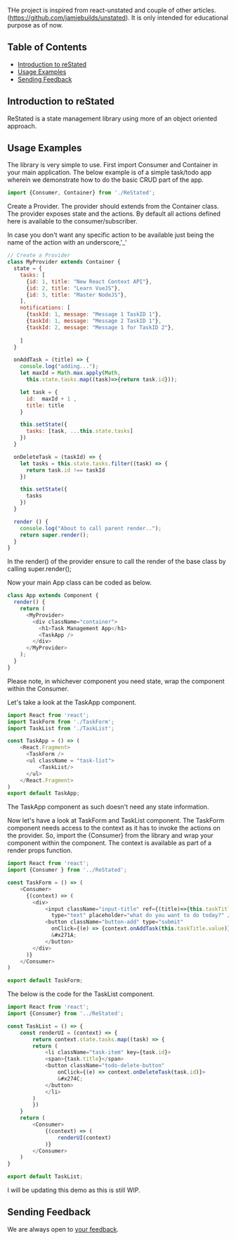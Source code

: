 THe project is inspired from react-unstated and couple of other articles.(https://github.com/jamiebuilds/unstated).  It is only intended for educational purpose as of now.

## Table of Contents

- [Introduction to reStated](#intro-to-restated)
- [Usage Examples](#usage-examples)
- [Sending Feedback](#sending-feedback)

## Introduction to reStated

ReStated is a state management library using more of an object oriented approach.

## Usage Examples

The library is very simple to use.  First import Consumer and Container
in your main application.  The below example is of a simple task/todo
app wherein we demonstrate how to do the basic CRUD part of the app.

```js
import {Consumer, Container} from './ReStated';
```

Create a Provider.  The provider should extends from the Container class.
The provider exposes state and the actions.  By default all actions defined
here is available to the consumer/subscriber.

In case you don't want any specific action to be available just being the
name of the action with an underscore,'_'
```js
// Create a Provider
class MyProvider extends Container {
  state = {
    tasks: [
      {id: 1, title: "New React Context API"},
      {id: 2, title: "Learn VueJS"},
      {id: 3, title: "Master NodeJS"},
    ],
    notifications: [
      {taskId: 1, message: "Message 1 TaskID 1"},
      {taskId: 1, message: "Message 2 TaskID 1"},
      {taskId: 2, message: "Message 1 for TaskID 2"},
      
    ]
  }

  onAddTask = (title) => {
    console.log("adding...");
    let maxId = Math.max.apply(Math,
      this.state.tasks.map((task)=>{return task.id}));

    let task = {
      id:  maxId + 1 ,
      title: title
    }

    this.setState({
      tasks: [task, ...this.state.tasks]
    })
  }

  onDeleteTask = (taskId) => {
    let tasks = this.state.tasks.filter((task) => {
      return task.id !== taskId
    })

    this.setState({
      tasks
    })
  }

  render () {
    console.log("About to call parent render..");
    return super.render();
  }
}

```

In the render() of the provider ensure to call the render of the base class
by calling super.render();

Now your main App class can be coded as below.

```js
class App extends Component {
  render() {
    return (
      <MyProvider>
        <div className="container">
          <h1>Task Management App</h1>
          <TaskApp />
        </div>
      </MyProvider>
    );
  }
}
```

Please note, in whichever component you need state, wrap the component 
within the Consumer.

Let's take a look at the TaskApp component.

```js
import React from 'react';
import TaskForm from './TaskForm';
import TaskList from './TaskList';

const TaskApp = () => (
    <React.Fragment>
      <TaskForm />
      <ul className = "task-list">
          <TaskList/>
      </ul>
    </React.Fragment>
)
export default TaskApp;


```

The TaskApp component as such doesn't need any state information.

Now let's have a look at TaskForm and TaskList component.  The TaskForm
component needs access to the context as it has to invoke the actions
on the provider.  So, import the {Consumer} from the library and wrap
your component within the <Consumer> component.  The context is available
as part of a render props function.

```js
import React from 'react';
import {Consumer } from '../ReStated';

const TaskForm = () => (
    <Consumer>
      {(context) => (
        <div>
            <input className="input-title" ref={(title)=>{this.taskTitle = title}} 
              type="text" placeholder="what do you want to do today?" />
            <button className="button-add" type="submit"
              onClick={(e) => {context.onAddTask(this.taskTitle.value)}}>
              &#x271A;
            </button>
        </div>
      )}
    </Consumer>
)

export default TaskForm;
```

The below is the code for the TaskList component.

```js
import React from 'react';
import {Consumer} from '../ReStated';

const TaskList = () => {
    const renderUI = (context) => {
        return context.state.tasks.map((task) => {
        return (
            <li className="task-item" key={task.id}>
            <span>{task.title}</span>
            <button className="todo-delete-button"
                onClick={(e) => context.onDeleteTask(task.id)}>
                &#x274C;
            </button>
            </li>
        )
        })
    }
    return (
        <Consumer>
            {(context) => (
                renderUI(context)
            )}
        </Consumer>
    )
}

export default TaskList;

```

I will be updating this demo as this is still WIP.
## Sending Feedback

We are always open to [your feedback](https://github.com/rajeshpillai/react-restated/issues).
